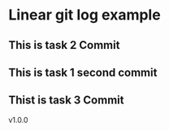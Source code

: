 # Linear git log example

## This is task 2 Commit

## This is task 1 second commit

## Thist is task 3 Commit

v1.0.0
